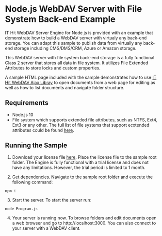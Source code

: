 # Node.js WebDAV Server with File System Back-end Example
IT Hit WebDAV Server Engine for Node.js is provided with an example that demonstrate how to build a WebDAV server with virtualy any back-end storage. You can adapt this sample to publish data from virtually any back-end storage including CMS/DMS/CRM, Azure or Amazon storage. 

This WebDAV server with file system back-end storage is a fully functional Class 2 server that stores all data in file system. It utilizes File Extended Attributes to store locks and custom properties. 

A sample HTML page included with the sample demonstrates how to use [IT Hit WebDAV Ajax Libray](https://www.webdavsystem.com/ajax/) to open documents from a web page for editing as well as how to list documents and navigate folder structure.


## Requirements
* Node.js 10
* File system which supports extended file attributes, such as NTFS, Ext4, Ext3 or any other. The full list of file systems that support ecxtended attributes could be found [here](https://en.wikipedia.org/wiki/Extended_file_attributes).

## Running the Sample

1. Download your license file [here](https://www.webdavsystem.com/nodejsserver/download/). Place the license file to the sample root folder. The Engine is fully functional with a trial license and does not have any limitations. However, the trial period is limited to 1 month.

2. Get dependencies. Navigate to the sample root folder and execute the following command:

`npm i`

3. Start the server. To start the server run:

`node Program.js`

4. Your server is running now. To browse folders and edit documents open a web browser and go to http://localhost:3000. You can also connect to your server with a WebDAV client.
